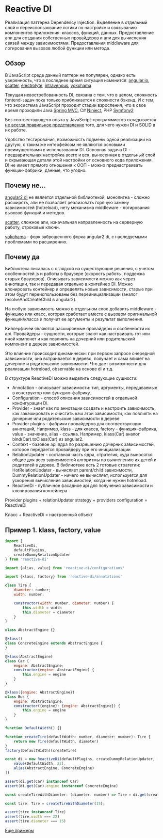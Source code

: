 Reactive DI
===========

Реализация паттерна Dependency Injection. Выделение в отдельный слой и переиспользование логики по настройке и связыванию компонентов приложения: классов, функций, данных. Предоставление апи для создания собственных провайдеров и апи для вычисления связей между зависимостями. Предоставления middleware для логирования вызовов любой функции или метода.

Обзор
-----

В JavaScript среде данный паттерн не популярен, однако есть уверенность, что в последнее время ситуация изменится: [angular.io](https://angular.io/docs/ts/latest/guide/dependency-injection.html), [scatter](https://github.com/mariocasciaro/scatter), [electrolyte](https://github.com/jaredhanson/electrolyte), [intravenous](https://github.com/RoyJacobs/intravenous), [yokohama](https://github.com/goodybag/yokohama).

Текущая невостребованность DI, связана с тем, что в целом, сложность fontend-задач пока только приближается к сложности бэкенд. И с тем, что экосистема JavaScript проходит стадии взросления, что в свое время проходили Java [Spring MVC](https://spring.io/), C# [Ninject](http://www.ninject.org/), PHP [Symfony2](https://symfony.com/)

Без соотвествующего опыта у JavaScript-программистов складывается [не всегда правильное представление](http://stackoverflow.com/questions/9250851/do-i-need-dependency-injection-in-nodejs-or-how-to-deal-with) того, для чего нужен DI и SOLID в их работе.

Удобство тестирования, возможность подмены одной реализации на другую, с таким же интерфейсом не являются основыми преимуществами в использовании DI. Основная задача DI - предварительная настройка всего и вся, вынесенная в отдельный слой и скрывающая детали этой настройки от основного кода приложения. DI не имеет прямого отношения к ООП - можно преднастраивать функции-фабрики, данные, что угодно.

Почему не...
------------

[angular2 di](https://github.com/angular/angular/tree/master/modules/angular2/src/core/di) не является отдельной библиотекой, монолитна - сложно расширять, апи не позволяет реализовать горячую замену зависимостей (hotreload), нету механизма middleware - логирования вызовов функций и методов.

[scatter](https://github.com/mariocasciaro/scatter), сложное апи, изначальная направленность на серверную работу, строковые ключи.

[yokohama](https://github.com/goodybag/yokohama) - форк заброшенного форка angular2 di, с наследуемыми проблемами по расширению.

Почему да
---------

Библиотека писалась с оглядкой на существующие решения, с учетом особенностей js и работы в браузере (скорость работы, поддежка старых браузеров). Описывать зависимости можно как через аннотации, так и передавая отдельно в контейнер DI. Можно клонировать контейнер и определять новые зависимости, старые при этом будут переиспользованы без переинициализации (аналог resolveAndCreateChild в angular2).

На любую зависимость можно в отдельном слое добавить middleware - функцию или класс, которая сработает вместе с вызовом оригинальной функции/класса и получит ее аргументы и результат выполнения.

Киллерфичей являются расширяемые провайдеры и особенности их api. Провайдеры - сущности, которые знают как настраивать тот или иной компонет и как повлиять на дочерний или родительский компонент в дереве зависимостей.

Это влияние происходит динамически: при первом запросе очередной зависимости, она встраивается в дерево, получает и сама влияет на дочерние и родительские зависимости. Что дает возможности для реализации hotreload, observable на основе di и т.д.

В структуре ReactiveDi можно выделить следующие сущности:

-	Annotation - описывает зависимости: тип, аргументы, передаваемые в конструктор или функцию-фабрику.
-	Configuration - способ описания зависимостей в отдельной конфигурации DI.
-	Provider - знает как по аннотации создать и настроить зависимость, как закэшировать и очистить кэш этой зависимости, как повлиять на дочерние или родительские зависимости в дереве
-	Provider plugins - фабрики провайдеров для соотвествующих аннотаций, Например, klass - для класса, factory - функция-фабрика, value - значение, alias - ссылка. Например, klass(Car) аналог bind(Car).toClass(Car) из angular2.
-	Context - базовое api ядра по разрешению дочерних зависимостей, которое передается провайдеру при его инициализации
-	RelationUpdater - составная часть ядра, стратегия, куда выносятся общие для всех зависимостей алгоритмы по вычислению их детей и родителей в дереве. В библиотеке есть 2 готовые стратегии: HotRelationUpdater - вычисляет parent/child зависимости, DummyRelationUpdater - ничего не вычисляет, используется для ускорения вычисления зависимостей, когда не нужен hotreload.
-	ReactiveDi - публичное фасадное api для получения зависимости и клонирования контейнера

Provider plugins + relationUpdater strategy + providers configuration = ReactiveDi

Класс + ReactiveDi = настроенный объект

Пример 1. klass, factory, value
-------------------------------

```js
import {
    ReactiveDi,
    defaultPlugins,
    createDummyRelationUpdater
} from 'reactive-di'

import {alias, value} from 'reactive-di/configurations'

import {klass, factory} from 'reactive-di/annotations'

class Tire {
    diameter: number;
    width: number;

    constructor(width: number, diameter: number) {
        this.width = width
        this.diameter = diameter
    }
}

class AbstractEngine {}

@klass()
class ConcreteEngine extends AbstractEngine {
}

@klass(AbstractEngine)
class Car {
    engine: AbstractEngine;
    constructor(engine: AbstractEngine) {
        this.engine = engine
    }
}

@klass({engine: AbstractEngine})
class Bus {
    engine: AbstractEngine;
    constructor({engine}: {engine: AbstractEngine}) {
        this.engine = engine
    }
}

function DefaultWidth() {}

function createTire(defaultWidth: number, diameter: number): Tire {
    return new Tire(defaultWidth, diameter)
}
factory(DefaultWidth)(createTire)

const di = new ReactiveDi(defaultPlugins, createDummyRelationUpdater, [
    value(DefaultWidth, 22),
    alias(AbstractEngine, ConcreteEngine)
])

assert(di.get(Car) instanceof Car)
assert(di.get(Car).engine instanceof ConcreteEngine)

const createTireWithDiameter: (diameter: number) => Tire = di.get(createTire);

const tire: Tire = createTireWithDiameter(15);

assert(tire instanceof Tire)
assert(tire.width === 22)
assert(tire.diameter === 15)

```

[Еще примеры](https://github.com/zerkalica/reactive-di/examples/ex1.js)
